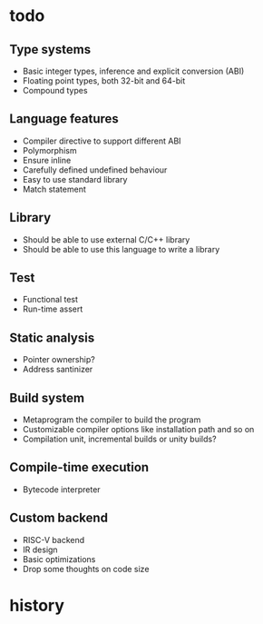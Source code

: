 # todo

## Type systems

* Basic integer types, inference and explicit conversion (ABI)
* Floating point types, both 32-bit and 64-bit
* Compound types

## Language features

* Compiler directive to support different ABI
* Polymorphism
* Ensure inline
* Carefully defined undefined behaviour
* Easy to use standard library
* Match statement

## Library

* Should be able to use external C/C++ library
* Should be able to use this language to write a library

## Test

* Functional test
* Run-time assert

## Static analysis

* Pointer ownership?
* Address santinizer

## Build system

* Metaprogram the compiler to build the program
* Customizable compiler options like installation path and so on
* Compilation unit, incremental builds or unity builds?

## Compile-time execution

* Bytecode interpreter

## Custom backend

* RISC-V backend
* IR design
* Basic optimizations
* Drop some thoughts on code size

# history

